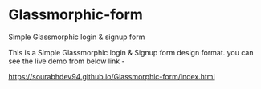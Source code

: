 # Glassmorphic-form
Simple Glassmorphic login &amp; signup form

This is a Simple Glassmorphic login & Signup form design format.
you can see the live demo from below link - 

https://sourabhdev94.github.io/Glassmorphic-form/index.html
